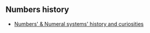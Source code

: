 ## Numbers history

* [Numbers' & Numeral systems' history and curiosities](https://www.archimedes-lab.org/numeral.html)

